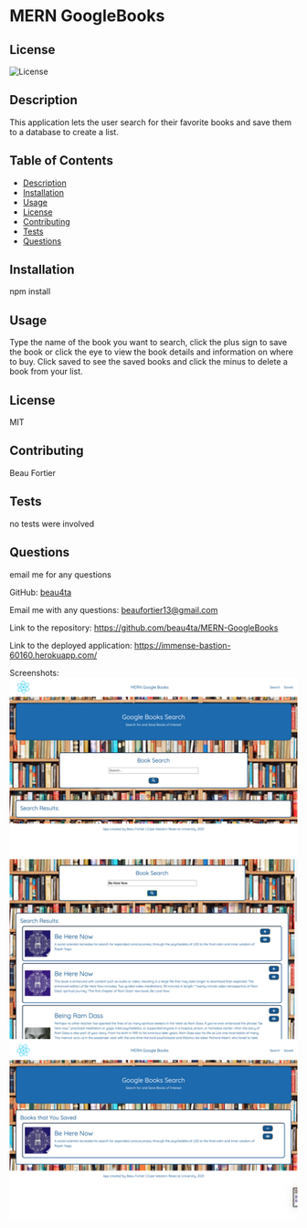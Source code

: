  # MERN GoogleBooks
  
  ## License
  ![License](https://img.shields.io/badge/License-MIT%202.0-blue.svg)

  ## Description
  This application lets the user search for their favorite books and save them to a database to create a list.

  ## Table of Contents
  - [Description](#description)
  - [Installation](#installation)
  - [Usage](#usage)
  - [License](#license)
  - [Contributing](#contributing)
  - [Tests](#tests)
  - [Questions](#questions)

  ## Installation
  npm install

  ## Usage
  Type the name of the book you want to search, click the plus sign to save the book or click the eye to view the book details and information on where to buy. Click saved to see the saved books and click the minus to delete a book from your list.

  ## License
  MIT
  
  ## Contributing
  Beau Fortier

  ## Tests
  no tests were involved

  ## Questions
  email me for any questions
  
  GitHub: [beau4ta](https://github.com/beau4ta)
  
  Email me with any questions: beaufortier13@gmail.com

  Link to the repository: https://github.com/beau4ta/MERN-GoogleBooks
  
Link to the deployed application: https://immense-bastion-60160.herokuapp.com/

Screenshots:
<img src='assets/bookSS1.png'>
<img src='assets/bookSS2.png'>
<img src='assets/bookSS3.png'>